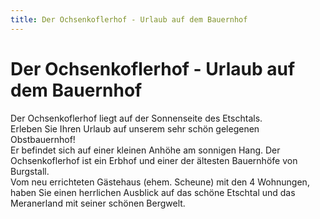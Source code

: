 ```yaml
---
title: Der Ochsenkoflerhof - Urlaub auf dem Bauernhof
---
```


# Der Ochsenkoflerhof - Urlaub auf dem Bauernhof

Der Ochsenkoflerhof liegt auf der Sonnenseite des Etschtals.  
Erleben Sie Ihren Urlaub auf unserem sehr schön gelegenen Obstbauernhof!  
Er befindet sich auf einer kleinen Anhöhe am sonnigen Hang. Der Ochsenkoflerhof ist ein Erbhof und einer der ältesten Bauernhöfe von Burgstall.  
Vom neu errichteten Gästehaus (ehem. Scheune) mit den 4 Wohnungen, haben Sie einen herrlichen Ausblick auf das schöne Etschtal und das Meranerland mit seiner schönen Bergwelt.
